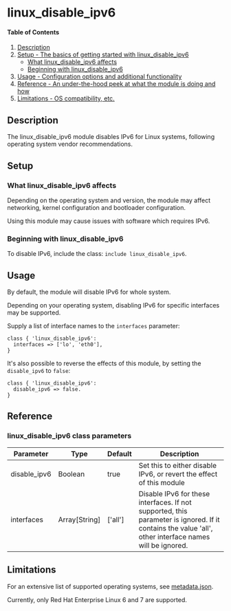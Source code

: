 # linux_disable_ipv6

#### Table of Contents

1. [Description](#description)
1. [Setup - The basics of getting started with linux_disable_ipv6](#setup)
    * [What linux_disable_ipv6 affects](#what-linux_disable_ipv6-affects)
    * [Beginning with linux_disable_ipv6](#beginning-with-linux_disable_ipv6)
1. [Usage - Configuration options and additional functionality](#usage)
1. [Reference - An under-the-hood peek at what the module is doing and how](#reference)
1. [Limitations - OS compatibility, etc.](#limitations)

## Description

The linux_disable_ipv6 module disables IPv6 for Linux systems, following operating system vendor recommendations.

## Setup

### What linux_disable_ipv6 affects

Depending on the operating system and version, the module may affect networking, kernel configuration and bootloader configuration.

Using this module may cause issues with software which requires IPv6.

### Beginning with linux_disable_ipv6

To disable IPv6, include the class: `include linux_disable_ipv6`.

## Usage

By default, the module will disable IPv6 for whole system.

Depending on your operating system, disabling IPv6 for specific interfaces may be supported.

Supply a list of interface names to the `interfaces` parameter:

```puppet
class { 'linux_disable_ipv6':
  interfaces => ['lo', 'eth0'],
}
```

It's also possible to reverse the effects of this module, by setting the `disable_ipv6` to `false`:

```puppet
class { 'linux_disable_ipv6':
  disable_ipv6 => false.
}
```

## Reference

### linux_disable_ipv6 class parameters

| Parameter   | Type  | Default | Description |
|-------------|-------|---------|-------------|
| disable_ipv6 | Boolean | true    | Set this to either disable IPv6, or revert the effect of this module |
| interfaces   | Array[String] | ['all'] | Disable IPv6 for these interfaces. If not supported, this parameter is ignored. If it contains the value 'all', other interface names will be ignored. |

## Limitations

For an extensive list of supported operating systems, see [metadata.json](metadata.json).

Currently, only Red Hat Enterprise Linux 6 and 7 are supported.
